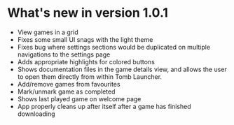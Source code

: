 ﻿# What's new in version 1.0.1
 - View games in a grid
 - Fixes some small UI snags with the light theme
 - Fixes bug where settings sections would be duplicated on multiple navigations to the settings page
 - Adds appropriate highlights for colored buttons
 - Shows documentation files in the game details view, and allows the user to open them directly from within Tomb Launcher.
 - Add/remove games from favourites
 - Mark/unmark game as completed
 - Shows last played game on welcome page
 - App properly cleans up after itself after a game has finished downloading